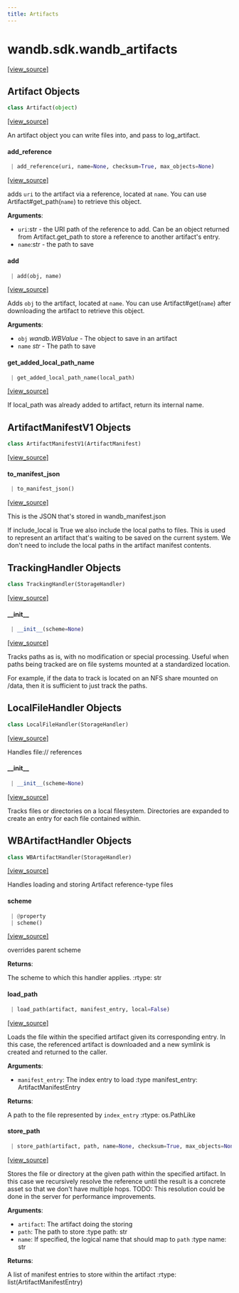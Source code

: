 ```yaml
---
title: Artifacts
---
```


<a name="wandb.sdk.wandb_artifacts"></a>
# wandb.sdk.wandb\_artifacts

[[view_source]](https://github.com/wandb/client/blob/488f6db75b36b2d44a0cb5a770040408487d05aa/wandb/sdk/wandb_artifacts.py#L2)

<a name="wandb.sdk.wandb_artifacts.Artifact"></a>
## Artifact Objects

```python
class Artifact(object)
```

[[view_source]](https://github.com/wandb/client/blob/488f6db75b36b2d44a0cb5a770040408487d05aa/wandb/sdk/wandb_artifacts.py#L36)

An artifact object you can write files into, and pass to log_artifact.

<a name="wandb.sdk.wandb_artifacts.Artifact.add_reference"></a>
#### add\_reference

```python
 | add_reference(uri, name=None, checksum=True, max_objects=None)
```

[[view_source]](https://github.com/wandb/client/blob/488f6db75b36b2d44a0cb5a770040408487d05aa/wandb/sdk/wandb_artifacts.py#L171)

adds `uri` to the artifact via a reference, located at `name`.
You can use Artifact#get_path(`name`) to retrieve this object.

**Arguments**:

- `uri`:str - the URI path of the reference to add. Can be an object returned from
Artifact.get_path to store a reference to another artifact's entry.
- `name`:str - the path to save

<a name="wandb.sdk.wandb_artifacts.Artifact.add"></a>
#### add

```python
 | add(obj, name)
```

[[view_source]](https://github.com/wandb/client/blob/488f6db75b36b2d44a0cb5a770040408487d05aa/wandb/sdk/wandb_artifacts.py#L206)

Adds `obj` to the artifact, located at `name`. You can use Artifact#get(`name`) after downloading
the artifact to retrieve this object.

**Arguments**:

- `obj` _wandb.WBValue_ - The object to save in an artifact
- `name` _str_ - The path to save

<a name="wandb.sdk.wandb_artifacts.Artifact.get_added_local_path_name"></a>
#### get\_added\_local\_path\_name

```python
 | get_added_local_path_name(local_path)
```

[[view_source]](https://github.com/wandb/client/blob/488f6db75b36b2d44a0cb5a770040408487d05aa/wandb/sdk/wandb_artifacts.py#L249)

If local_path was already added to artifact, return its internal name.

<a name="wandb.sdk.wandb_artifacts.ArtifactManifestV1"></a>
## ArtifactManifestV1 Objects

```python
class ArtifactManifestV1(ArtifactManifest)
```

[[view_source]](https://github.com/wandb/client/blob/488f6db75b36b2d44a0cb5a770040408487d05aa/wandb/sdk/wandb_artifacts.py#L302)

<a name="wandb.sdk.wandb_artifacts.ArtifactManifestV1.to_manifest_json"></a>
#### to\_manifest\_json

```python
 | to_manifest_json()
```

[[view_source]](https://github.com/wandb/client/blob/488f6db75b36b2d44a0cb5a770040408487d05aa/wandb/sdk/wandb_artifacts.py#L342)

This is the JSON that's stored in wandb_manifest.json

If include_local is True we also include the local paths to files. This is
used to represent an artifact that's waiting to be saved on the current
system. We don't need to include the local paths in the artifact manifest
contents.

<a name="wandb.sdk.wandb_artifacts.TrackingHandler"></a>
## TrackingHandler Objects

```python
class TrackingHandler(StorageHandler)
```

[[view_source]](https://github.com/wandb/client/blob/488f6db75b36b2d44a0cb5a770040408487d05aa/wandb/sdk/wandb_artifacts.py#L609)

<a name="wandb.sdk.wandb_artifacts.TrackingHandler.__init__"></a>
#### \_\_init\_\_

```python
 | __init__(scheme=None)
```

[[view_source]](https://github.com/wandb/client/blob/488f6db75b36b2d44a0cb5a770040408487d05aa/wandb/sdk/wandb_artifacts.py#L610)

Tracks paths as is, with no modification or special processing. Useful
when paths being tracked are on file systems mounted at a standardized
location.

For example, if the data to track is located on an NFS share mounted on
/data, then it is sufficient to just track the paths.

<a name="wandb.sdk.wandb_artifacts.LocalFileHandler"></a>
## LocalFileHandler Objects

```python
class LocalFileHandler(StorageHandler)
```

[[view_source]](https://github.com/wandb/client/blob/488f6db75b36b2d44a0cb5a770040408487d05aa/wandb/sdk/wandb_artifacts.py#L655)

Handles file:// references

<a name="wandb.sdk.wandb_artifacts.LocalFileHandler.__init__"></a>
#### \_\_init\_\_

```python
 | __init__(scheme=None)
```

[[view_source]](https://github.com/wandb/client/blob/488f6db75b36b2d44a0cb5a770040408487d05aa/wandb/sdk/wandb_artifacts.py#L659)

Tracks files or directories on a local filesystem. Directories
are expanded to create an entry for each file contained within.

<a name="wandb.sdk.wandb_artifacts.WBArtifactHandler"></a>
## WBArtifactHandler Objects

```python
class WBArtifactHandler(StorageHandler)
```

[[view_source]](https://github.com/wandb/client/blob/488f6db75b36b2d44a0cb5a770040408487d05aa/wandb/sdk/wandb_artifacts.py#L1145)

Handles loading and storing Artifact reference-type files

<a name="wandb.sdk.wandb_artifacts.WBArtifactHandler.scheme"></a>
#### scheme

```python
 | @property
 | scheme()
```

[[view_source]](https://github.com/wandb/client/blob/488f6db75b36b2d44a0cb5a770040408487d05aa/wandb/sdk/wandb_artifacts.py#L1154)

overrides parent scheme

**Returns**:

The scheme to which this handler applies.
:rtype: str

<a name="wandb.sdk.wandb_artifacts.WBArtifactHandler.load_path"></a>
#### load\_path

```python
 | load_path(artifact, manifest_entry, local=False)
```

[[view_source]](https://github.com/wandb/client/blob/488f6db75b36b2d44a0cb5a770040408487d05aa/wandb/sdk/wandb_artifacts.py#L1167)

Loads the file within the specified artifact given its
corresponding entry. In this case, the referenced artifact is downloaded
and a new symlink is created and returned to the caller.

**Arguments**:

- `manifest_entry`: The index entry to load
:type manifest_entry: ArtifactManifestEntry

**Returns**:

A path to the file represented by `index_entry`
:rtype: os.PathLike

<a name="wandb.sdk.wandb_artifacts.WBArtifactHandler.store_path"></a>
#### store\_path

```python
 | store_path(artifact, path, name=None, checksum=True, max_objects=None)
```

[[view_source]](https://github.com/wandb/client/blob/488f6db75b36b2d44a0cb5a770040408487d05aa/wandb/sdk/wandb_artifacts.py#L1197)

Stores the file or directory at the given path within the specified artifact. In this
case we recursively resolve the reference until the result is a concrete asset so that
we don't have multiple hops. TODO: This resolution could be done in the server for
performance improvements.

**Arguments**:

- `artifact`: The artifact doing the storing
- `path`: The path to store
:type path: str
- `name`: If specified, the logical name that should map to `path`
:type name: str

**Returns**:

A list of manifest entries to store within the artifact
:rtype: list(ArtifactManifestEntry)

